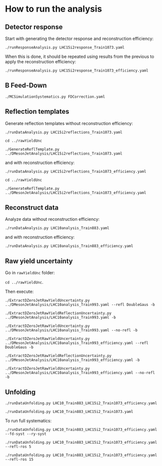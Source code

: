 # How to run the analysis

## Detector response

Start with generating the detector response and reconstruction efficiency:

`./runResponseAnalysis.py LHC15i2response_Train1073.yaml `

When this is done, it should be repeated using results from the previous to apply the reconstruction efficiency:

`./runResponseAnalysis.py LHC15i2response_Train1073_efficiency.yaml`

## B Feed-Down

` ./MCSimulationSystematics.py FDCorrection.yaml `

## Reflection templates

Generate reflection templates without reconstruction efficiency:

`./runDataAnalysis.py LHC15i2reflections_Train1073.yaml`

`cd ../rawYieldUnc`

`./GenerateReflTemplate.py ../DMesonJetAnalysis/LHC15i2reflections_Train1073.yaml`

and with reconstruction efficiency:

`./runDataAnalysis.py LHC15i2reflections_Train1073_efficiency.yaml`

`cd ../rawYieldUnc`

`./GenerateReflTemplate.py ../DMesonJetAnalysis/LHC15i2reflections_Train1073_efficiency.yaml`

## Reconstruct data

Analyze data without reconstruction efficiency:

`./runDataAnalysis.py LHC10analysis_Train883.yaml`

and with reconstruction efficiency:

`./runDataAnalysis.py LHC10analysis_Train883_efficiency.yaml`

## Raw yield uncertainty

Go in `rawYieldUnc` folder:

`cd ../rawYieldUnc`.

Then execute:

`./ExtractDZeroJetRawYieldUncertainty.py ../DMesonJetAnalysis/LHC10analysis_Train993.yaml --refl DoubleGaus -b`

`./ExtractDZeroJetRawYieldReflectionUncertainty.py ../DMesonJetAnalysis/LHC10analysis_Train993.yaml -b` 

`./ExtractDZeroJetRawYieldUncertainty.py ../DMesonJetAnalysis/LHC10analysis_Train993.yaml --no-refl -b`

`./ExtractDZeroJetRawYieldUncertainty.py ../DMesonJetAnalysis/LHC10analysis_Train993_efficiency.yaml --refl DoubleGaus -b`

`./ExtractDZeroJetRawYieldReflectionUncertainty.py ../DMesonJetAnalysis/LHC10analysis_Train993_efficiency.yaml -b`

`./ExtractDZeroJetRawYieldUncertainty.py ../DMesonJetAnalysis/LHC10analysis_Train993_efficiency.yaml --no-refl -b`

## Unfolding

`./runDataUnfolding.py LHC10_Train883_LHC15i2_Train1073_efficiency.yaml`

`./runDataUnfolding.py LHC10_Train883_LHC15i2_Train1073.yaml`

To run full systematics:

`./runDataUnfolding.py LHC10_Train883_LHC15i2_Train1073_efficiency.yaml --fd-syst --ry-syst`

`./runDataUnfolding.py LHC10_Train883_LHC15i2_Train1073_efficiency.yaml --refl-ros 5`

`./runDataUnfolding.py LHC10_Train883_LHC15i2_Train1073_efficiency.yaml --refl-ros 15`